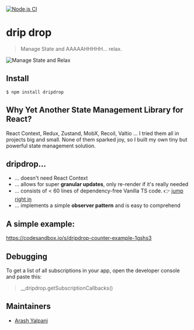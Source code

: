 [![Node.js CI](https://github.com/ayalpani/dripdrop/actions/workflows/node.js.yml/badge.svg)](https://github.com/ayalpani/dripdrop/actions/workflows/node.js.yml)

# drip drop

> Manage State and AAAAAHHHHH... relax.

![Manage State and Relax](docs/relax.png "Manage State and Relax")

## Install

```
$ npm install dripdrop
```

## Why Yet Another State Management Library for React?

React Context, Redux, Zustand, MobX, Recoil, Valtio ... I tried them all in projects big and small. None of them sparked joy, so I built my own tiny but powerful state management solution.

## dripdrop...

- ... doesn't need React Context
- ... allows for super **granular updates**, only re-render if it's really needed
- ... consists of &lt; 60 lines of dependency-free Vanilla TS code. 👉 [jump right in](./src/index.ts)
- ... implements a simple **observer pattern** and is easy to comprehend

## A simple example:

https://codesandbox.io/s/dripdrop-counter-example-1gshs3

## Debugging

To get a list of all subscriptions in your app, open the developer console and paste this:

> \_\_dripdrop.getSubscriptionCallbacks()

## Maintainers

- [Arash Yalpani](https://github.com/ayalpani)
